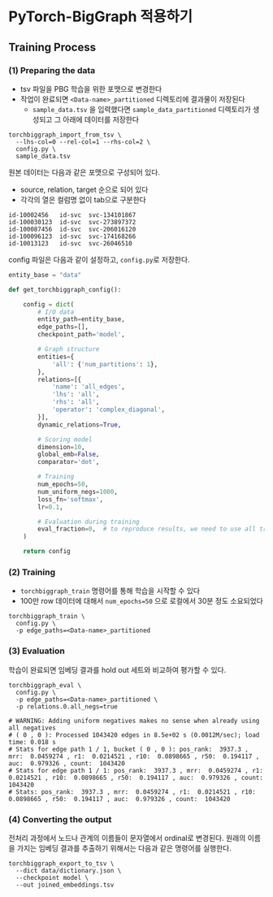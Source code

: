 # PyTorch-BigGraph 적용하기

## Training Process

### (1) Preparing the data

- tsv 파일을 PBG 학습을 위한 포맷으로 변경한다
- 작업이 완료되면 `<Data-name>_partitioned` 디렉토리에 결과물이 저장된다
    - `sample_data.tsv` 을 입력했다면 `sample_data_partitioned` 디렉토리가 생성되고 그 아래에 데이터를 저장한다

```
torchbiggraph_import_from_tsv \
  --lhs-col=0 --rel-col=1 --rhs-col=2 \
  config.py \
  sample_data.tsv
```

원본 데이터는 다음과 같은 포맷으로 구성되어 있다.

- source, relation, target 순으로 되어 있다
- 각각의 열은 컬럼명 없이 tab으로 구분한다

```
id-10002456	  id-svc  svc-134101867
id-100030123  id-svc  svc-273897372
id-100087456  id-svc  svc-206016120
id-100096123  id-svc  svc-174168266
id-10013123	  id-svc  svc-26046510
```

config 파일은 다음과 같이 설정하고, `config.py`로 저장한다.

```python
entity_base = "data"

def get_torchbiggraph_config():

    config = dict(
        # I/O data
        entity_path=entity_base,
        edge_paths=[],
        checkpoint_path='model',

        # Graph structure
        entities={
            'all': {'num_partitions': 1},
        },
        relations=[{
            'name': 'all_edges',
            'lhs': 'all',
            'rhs': 'all',
            'operator': 'complex_diagonal',
        }],
        dynamic_relations=True,

        # Scoring model
        dimension=10,
        global_emb=False,
        comparator='dot',

        # Training
        num_epochs=50,
        num_uniform_negs=1000,
        loss_fn='softmax',
        lr=0.1,

        # Evaluation during training
        eval_fraction=0,  # to reproduce results, we need to use all training data
    )

    return config
```

### (2) Training

- `torchbiggraph_train` 명령어를 통해 학습을 시작할 수 있다
- 100만 row 데이터에 대해서 `num_epochs=50` 으로 로컬에서 30분 정도 소요되었다

```
torchbiggraph_train \
  config.py \
  -p edge_paths=<Data-name>_partitioned
```

### (3) Evaluation

학습이 완료되면 임베딩 결과를 hold out 세트와 비교하여 평가할 수 있다.

```
torchbiggraph_eval \
  config.py \
  -p edge_paths=<Data-name>_partitioned \
  -p relations.0.all_negs=true

# WARNING: Adding uniform negatives makes no sense when already using all negatives
# ( 0 , 0 ): Processed 1043420 edges in 8.5e+02 s (0.0012M/sec); load time: 0.018 s
# Stats for edge path 1 / 1, bucket ( 0 , 0 ): pos_rank:  3937.3 , mrr:  0.0459274 , r1:  0.0214521 , r10:  0.0898665 , r50:  0.194117 , auc:  0.979326 , count:  1043420
# Stats for edge path 1 / 1: pos_rank:  3937.3 , mrr:  0.0459274 , r1:  0.0214521 , r10:  0.0898665 , r50:  0.194117 , auc:  0.979326 , count:  1043420
# Stats: pos_rank:  3937.3 , mrr:  0.0459274 , r1:  0.0214521 , r10:  0.0898665 , r50:  0.194117 , auc:  0.979326 , count:  1043420
```

### (4) Converting the output

전처리 과정에서 노드나 관계의 이름들이 문자열에서 ordinal로 변경된다.
원래의 이름을 가지는 임베딩 결과를 추출하기 위해서는 다음과 같은 명령어를 실행한다.

```
torchbiggraph_export_to_tsv \
  --dict data/dictionary.json \
  --checkpoint model \
  --out joined_embeddings.tsv
```
